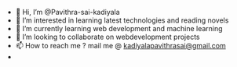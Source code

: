 - 👋 Hi, I’m @Pavithra-sai-kadiyala
- 👀 I’m interested in learning latest technologies and reading novels
- 🌱 I’m currently learning web development and machine learning
- 💞️ I’m looking to collaborate on webdevelopment projects
- 📫 How to reach me ? mail me @ kadiyalapavithrasai@gmail.com
- 

<!---
Pavithra-sai-kadiyala/Pavithra-sai-kadiyala is a ✨ special ✨ repository because its `README.md` (this file) appears on your GitHub profile.
You can click the Preview link to take a look at your changes.
--->
